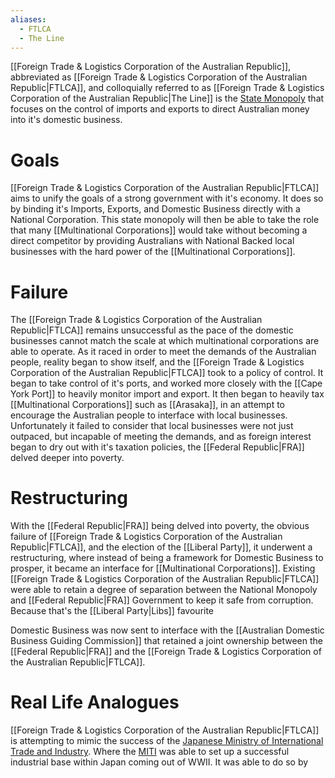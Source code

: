 ```yaml
---
aliases:
  - FTLCA
  - The Line
---
```

[[Foreign Trade & Logistics Corporation of the Australian Republic]], abbreviated as [[Foreign Trade & Logistics Corporation of the Australian Republic|FTLCA]], and colloquially referred to as [[Foreign Trade & Logistics Corporation of the Australian Republic|The Line]] is the [State Monopoly](https://en.wikipedia.org/wiki/State_monopoly) that focuses on the control of imports and exports to direct Australian money into it's domestic business.
# Goals
[[Foreign Trade & Logistics Corporation of the Australian Republic|FTLCA]] aims to unify the goals of a strong government with it's economy. It does so by binding it's Imports, Exports, and Domestic Business directly with a National Corporation. This state monopoly will then be able to take the role that many [[Multinational Corporations]] would take without becoming a direct competitor by providing Australians with National Backed local businesses with the hard power of the [[Multinational Corporations]].
# Failure
The [[Foreign Trade & Logistics Corporation of the Australian Republic|FTLCA]] remains unsuccessful as the pace of the domestic businesses cannot match the scale at which multinational corporations are able to operate. As it raced in order to meet the demands of the Australian people, reality began to show itself, and the [[Foreign Trade & Logistics Corporation of the Australian Republic|FTLCA]] took to a policy of control. It began to take control of it's ports, and worked more closely with the [[Cape York Port]] to heavily monitor import and export. It then began to heavily tax [[Multinational Corporations]] such as [[Arasaka]], in an attempt to encourage the Australian people to interface with local businesses. Unfortunately it failed to consider that local businesses were not just outpaced, but incapable of meeting the demands, and as foreign interest began to dry out with it's taxation policies, the [[Federal Republic|FRA]] delved deeper into poverty.
# Restructuring
With the [[Federal Republic|FRA]] being delved into poverty, the obvious failure of [[Foreign Trade & Logistics Corporation of the Australian Republic|FTLCA]], and the election of the [[Liberal Party]], it underwent a restructuring, where instead of being a framework for Domestic Business to prosper, it became an interface for [[Multinational Corporations]]. Existing [[Foreign Trade & Logistics Corporation of the Australian Republic|FTLCA]] were able to retain a degree of separation between the National Monopoly and [[Federal Republic|FRA]] Government to keep it safe from corruption. Because that's the [[Liberal Party|Libs]] favourite 

Domestic Business was now sent to interface with the [[Australian Domestic Business Guiding Commission]] that retained a joint ownership between the [[Federal Republic|FRA]] and the [[Foreign Trade & Logistics Corporation of the Australian Republic|FTLCA]]. 
# Real Life Analogues
[[Foreign Trade & Logistics Corporation of the Australian Republic|FTLCA]] is attempting to mimic the success of the [Japanese Ministry of International Trade and Industry](https://en.wikipedia.org/wiki/Ministry_of_International_Trade_and_Industry). Where the [MITI](https://en.wikipedia.org/wiki/Ministry_of_International_Trade_and_Industry) was able to set up a successful industrial base within Japan coming out of WWII. It was able to do so by 